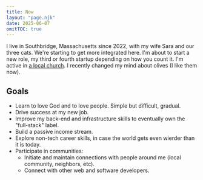 ```yaml
---
title: Now
layout: "page.njk"
date: 2025-06-07
omitTOC: true
---
```


I live in Southbridge, Massachusetts since 2022, with my wife Sara and our three cats. We're starting to get more integrated here. I'm about to start a new role, my third or fourth startup depending on how you count it. I'm active in [a local church](https://www.stmichaelorthodox.com/). I recently changed my mind about olives (I like them now).

## Goals

- Learn to love God and to love people. Simple but difficult, gradual.
- Drive success at my new job.
- Improve my back-end and infrastructure skills to eventually own the "full-stack" label.
- Build a passive income stream.
- Explore non-tech career skills, in case the world gets even wierder than it is today.
- Participate in communities:
  - Initiate and maintain connections with people around me (local community, neighbors, etc).
  - Connect with other web and software developers.
